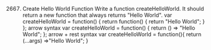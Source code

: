 2667. Create Hello World Function
Write a function createHelloWorld. It should return a new function that always returns "Hello World".
var createHelloWorld = function() {
    return function() {
        return "Hello World";
    }
};
arrow syntax
var createHelloWorld = function() {
    return () => "Hello World";
};
arrow + rest syntax
var createHelloWorld = function(){
return (...args) =>"Hello World";
}
